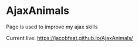 # AjaxAnimals
Page is used to improve my ajax skills 

Current live: https://jacobfeat.github.io/AjaxAnimals/
